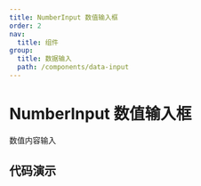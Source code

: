 ```yaml
---
title: NumberInput 数值输入框
order: 2
nav:
  title: 组件
group:
  title: 数据输入
  path: /components/data-input
---
```


# NumberInput 数值输入框

数值内容输入

## 代码演示

<code src="./demo/index.tsx" />

<!-- <code src="./demo/test.tsx" /> -->

<API src="../../../src/NumberInput/index.tsx"></API>
